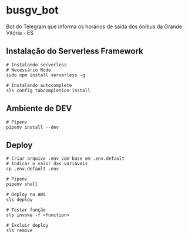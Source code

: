 # busgv_bot

Bot do Telegram que informa os horários de saída dos ônibus da Grande Vitória - ES

## Instalação do Serverless Framework

```shell
# Instalando serverless
# Necessário Node
sudo npm install serverless -g

# Instalando autocomplete
sls config tabcompletion install
```

## Ambiente de DEV

```shell
# Pipenv
pipenv install --dev
```

## Deploy

```shell
# Criar arquivo .env com base em .env.default
# Indicar o valor das variáveis
cp .env.default .env

# Pipenv
pipenv shell

# Deploy na AWS
sls deploy

# Testar função
sls invoke -f <function>

# Excluir deploy
sls remove
```
